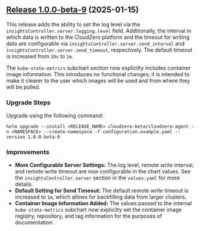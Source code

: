 ## [Release 1.0.0-beta-9](https://github.com/Cloudzero/cloudzero-agent/compare/v0.0.28...v1.0.0-beta-9) (2025-01-15)

This release adds the ability to set the log level via the `insightsController.server.logging.level` field. Additionally, the interval in which data is written to the CloudZero platform and the timeout for writing data are configurable via `insightsController.server.send_interval` and `insightsController.server.send_timeout`, respectively. The default timeout is increased from `10s` to `1m`.

The `kube-state-metrics` subchart section now explicilty includes container image information. This introduces no funcitonal changes; it is intended to make it clearer to the user which images will be used and from where they will be pulled.

### Upgrade Steps
Upgrade using the following command:
```console
helm upgrade --install <RELEASE_NAME> cloudzero-beta/cloudzero-agent -n <NAMESPACE> --create-namespace -f configuration.example.yaml --version 1.0.0-beta-9
```

### Improvements
* **More Configurable Server Settings:** The log level, remote write interval, and remote write timeout are now configurable in the chart values. See the `insightsController.server` section in the `values.yaml` for more details.
* **Default Setting for Send Timeout:** The default remote write timeout is increased to `1m`, which allows for backfilling data from larger clusters.
* **Container Image Information Added:** The values passed to the internal `kube-state-metrics` subchart now explicilty set the container image registry, repository, and tag information for the purposes of documentation.